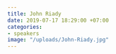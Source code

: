 ```yaml
---
title: John Riady
date: 2019-07-17 18:29:00 +07:00
categories:
- speakers
image: "/uploads/John-Riady.jpg"
---
```


